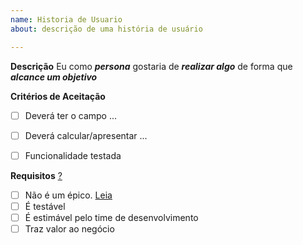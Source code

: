 ```yaml
---
name: Historia de Usuario
about: descrição de uma história de usuário

---
```


**Descrição**
Eu como ***persona*** gostaria de ***realizar algo*** de forma que ***alcance um objetivo***

**Critérios de Aceitação**
- [ ] Deverá ter o campo ...
- [ ] Deverá calcular/apresentar ...
- [ ] Funcionalidade testada


**Requisitos** [?](http://www.metodoagil.com/historias-de-usuario/)
- [ ] Não é um épico. [Leia](https://sitecampus.com.br/user-story-epico-e-tema-qual-diferenca/)
- [ ] É testável
- [ ] É estimável pelo time de desenvolvimento
- [ ] Traz valor ao negócio

